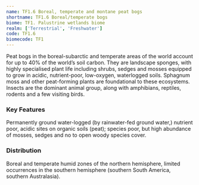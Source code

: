 ```yaml
---
name: TF1.6 Boreal, temperate and montane peat bogs
shortname: TF1.6 Boreal/temperate bogs
biome: TF1. Palustrine wetlands biome
realm: ['Terrestrial', 'Freshwater']
code: TF1.6
biomecode: TF1
---
```


Peat bogs in the boreal-subarctic and temperate areas of the world account for up to 40% of the world’s soil carbon. They are landscape sponges, with highly specialised plant life including shrubs, sedges and mosses equipped to grow in acidic, nutrient-poor, low-oxygen, waterlogged soils. Sphagnum moss and other peat-forming plants are foundational to these ecosystems. Insects are the dominant animal group, along with amphibians, reptiles, rodents and a few visiting birds.

### Key Features

Permanently ground water-logged (by rainwater-fed ground water,) nutrient poor, acidic sites on organic soils (peat); species poor, but high abundance of mosses, sedges and no to open woody species cover.

### Distribution

Boreal and temperate humid zones of the northern hemisphere, limited occurrences in the southern hemisphere (southern South America, southern Australasia).
